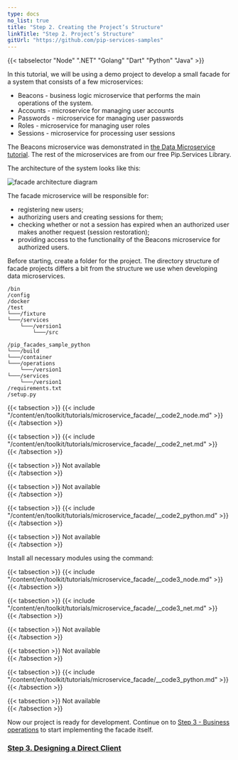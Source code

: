 ```yaml
---
type: docs
no_list: true
title: "Step 2. Creating the Project’s Structure"
linkTitle: "Step 2. Project’s Structure" 
gitUrl: "https://github.com/pip-services-samples"
---
```


{{< tabselector "Node" ".NET" "Golang" "Dart" "Python" "Java" >}}

In this tutorial, we will be using a demo project to develop a small facade for a system that consists of a few microservices:

- Beacons - business logic microservice that performs the main operations of the system.
- Accounts - microservice for managing user accounts
- Passwords - microservice for managing user passwords
- Roles - microservice for managing user roles
- Sessions - microservice for processing user sessions

The Beacons microservice was demonstrated in [the Data Microservice tutorial](../../data_microservice). The rest of the microservices are from our free Pip.Services Library.


The architecture of the system looks like this:

![facade architecture diagram](/images/tutorials/microservice_facade/facade_architecture_diagram1.png)

The facade microservice will be responsible for:

- registering new users;
- authorizing users and creating sessions for them;
- checking whether or not a session has expired when an authorized user makes another request (session restoration);
- providing access to the functionality of the Beacons microservice for authorized users.

Before starting, create a folder for the project. The directory structure of facade projects differs a bit from the structure we use when developing data microservices.

```
/bin
/config
/docker
/test
└───/fixture
└───/services
    └───/version1
        └───/src

/pip_facades_sample_python
└───/build
└───/container
└───/operations
    └───/version1
└───/services
    └───/version1
/requirements.txt
/setup.py
```

{{< tabsection >}}
  {{< include "/content/en/toolkit/tutorials/microservice_facade/__code2_node.md" >}}  
{{< /tabsection >}}

{{< tabsection >}}
  {{< include "/content/en/toolkit/tutorials/microservice_facade/__code2_net.md" >}}    
{{< /tabsection >}}

{{< tabsection >}}
  Not available  
{{< /tabsection >}}

{{< tabsection >}}
  Not available   
{{< /tabsection >}}

{{< tabsection >}}
  {{< include "/content/en/toolkit/tutorials/microservice_facade/__code2_python.md" >}}
{{< /tabsection >}}

{{< tabsection >}}
  Not available  
{{< /tabsection >}}

Install all necessary modules using the command:

{{< tabsection >}}
  {{< include "/content/en/toolkit/tutorials/microservice_facade/__code3_node.md" >}}  
{{< /tabsection >}}

{{< tabsection >}}
  {{< include "/content/en/toolkit/tutorials/microservice_facade/__code3_net.md" >}}    
{{< /tabsection >}}

{{< tabsection >}}
  Not available  
{{< /tabsection >}}

{{< tabsection >}}
  Not available   
{{< /tabsection >}}

{{< tabsection >}}
  {{< include "/content/en/toolkit/tutorials/microservice_facade/__code3_python.md" >}}
{{< /tabsection >}}

{{< tabsection >}}
  Not available  
{{< /tabsection >}}

Now our project is ready for development. Continue on to [Step 3 - Business operations](../step2) to start implementing the facade itself.


<span class="hide-title-link">

### [Step 3. Designing a Direct Client](../step2)

</span>
